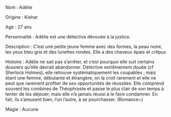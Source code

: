 Nom : Adélie

Origine : Kishar

Age : 27 ans

Personnalité : Adélie est une détective dévouée à la justice.

Description : C’est une petite jeune femme avec des formes, la peau noire, les yeux bleu gris et des lunettes rondes. Elle a des cheveux épais et crêpus

Histoire : Adélie ne sait pas s’arrêter, et c’est pourquoi elle suit certains dossiers qu’elle devrait abandonner. Détective extrêmement douée (cf Sherlock Holmes), elle retrouve systématiquement les coupables ; mais étant une femme, débutante et étrangère, on la croit rarement et elle ne peut que rarement profiter de ses opportunités de réussites. Elle comprend souvent les combines de Théophraste et passe le plus clair de son temps à tenter de les déjouer, mais elle n’a jamais réussi à le faire condamner. En fait, ils s’amusent bien, l’un l’autre, à se pourchasser. (Romance~)

Magie : Aucune
